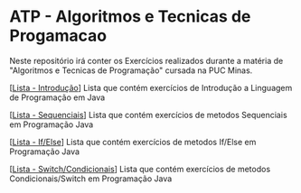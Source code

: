 # ATP - Algoritmos e Tecnicas de Progamacao

Neste repositório irá conter os Exercícios realizados durante a matéria de "Algoritmos e Tecnicas de Programação" cursada na PUC Minas.

[[Lista - Introdução](https://github.com/Veidoido/ATP-Algoritmos-e-Tecnicas-de-Progamacao/tree/main/ListaIntrodução)] Lista que contém exercícios de Introdução a Linguagem de Programação em Java

[[Lista - Sequenciais](https://github.com/Veidoido/ATP-Algoritmos-e-Tecnicas-de-Progamacao/tree/main/ListaSequenciais)] Lista que contém exercícios de metodos Sequenciais em Programação Java

[[Lista - If/Else](https://github.com/Veidoido/ATP-Algoritmos-e-Tecnicas-de-Progamacao/tree/main/ListaIfElse)] Lista que contém exercícios de metodos If/Else em Programação Java

[[Lista - Switch/Condicionais](https://github.com/Veidoido/ATP-Algoritmos-e-Tecnicas-de-Progamacao/tree/main/ListaCondicionaisSwitch)] Lista que contém exercícios de metodos Condicionais/Switch em Programação Java
